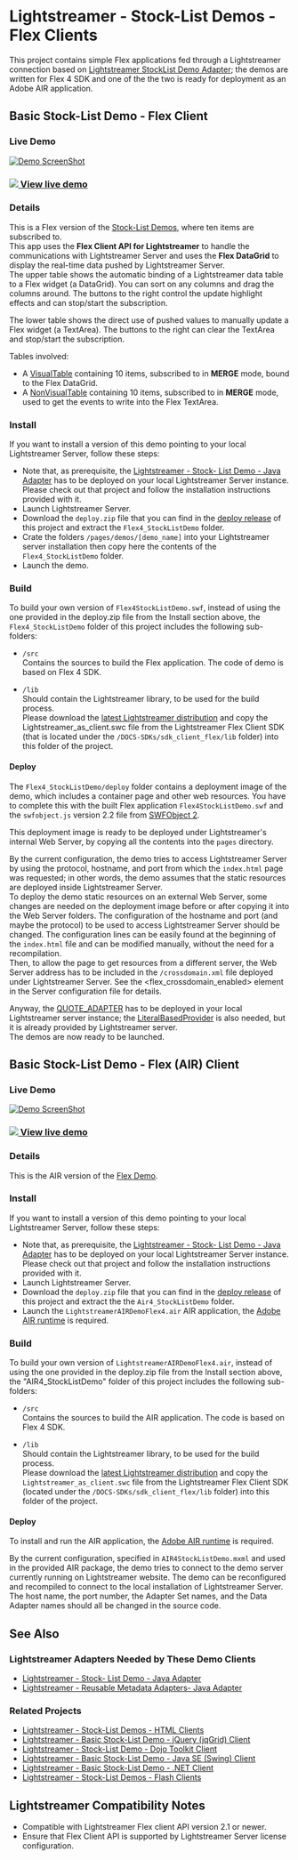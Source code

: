 # Lightstreamer - Stock-List Demos - Flex Clients

This project contains simple Flex applications fed through a Lightstreamer connection based on [Lightstreamer StockList Demo Adapter](https://github.com/Lightstreamer/Lightstreamer-example-Stocklist-adapter-java); the demos are written for Flex 4 SDK and one of the the two is ready for deployment as an Adobe AIR application.

## Basic Stock-List Demo - Flex Client

### Live Demo

[![Demo ScreenShot](screen_flex_large.png)](http://demos.lightstreamer.com/Flex_StockListDemo)<br>
### [![](http://demos.lightstreamer.com/site/img/play.png) View live demo](http://demos.lightstreamer.com/Flex_StockListDemo)<br>

### Details

<!-- START DESCRIPTION lightstreamer-example-stocklist-client-flex-basic-stock-list-demo---flex-client -->

This is a Flex version of the [Stock-List Demos](https://github.com/Lightstreamer/Lightstreamer-example-StockList-client-javascript), where ten items are subscribed to.<br>
This app uses the <b>Flex Client API for Lightstreamer</b> to handle the communications with Lightstreamer Server and uses the <b>Flex DataGrid</b> to display the real-time data pushed by Lightstreamer Server.<br>
The upper table shows the automatic binding of a Lightstreamer data table to a Flex widget (a DataGrid). You can sort on any columns and drag the columns around. The buttons to the right control the update highlight effects and can stop/start the subscription.

The lower table shows the direct use of pushed values to manually update a Flex widget (a TextArea). The buttons to the right can clear the TextArea and stop/start the subscription.

Tables involved:
* A [VisualTable](http://www.lightstreamer.com/docs/client_flex_asdoc/com/lightstreamer/as_client/VisualTable.html) containing 10 items, subscribed to in <b>MERGE</b> mode, bound to the Flex DataGrid.
* A [NonVisualTable](http://www.lightstreamer.com/docs/client_flex_asdoc/com/lightstreamer/as_client/NonVisualTable.html) containing 10 items, subscribed to in <b>MERGE</b> mode, used to get the events to write into the Flex TextArea.

<!-- END DESCRIPTION lightstreamer-example-stocklist-client-flex-basic-stock-list-demo---flex-client -->

### Install 

If you want to install a version of this demo pointing to your local Lightstreamer Server, follow these steps:

* Note that, as prerequisite, the [Lightstreamer - Stock- List Demo - Java Adapter](https://github.com/Lightstreamer/Lightstreamer-example-Stocklist-adapter-java) has to be deployed on your local Lightstreamer Server instance. Please check out that project and follow the installation instructions provided with it.
* Launch Lightstreamer Server.
* Download the `deploy.zip` file that you can find in the [deploy release](https://github.com/Lightstreamer/Lightstreamer-example-StockList-client-flex/releases) of this project and extract the `Flex4_StockListDemo` folder.
* Crate the folders `/pages/demos/[demo_name]` into your Lightstreamer server installation then copy here the contents of the `Flex4_StockListDemo` folder.
* Launch the demo.

### Build

To build your own version of `Flex4StockListDemo.swf`, instead of using the one provided in the deploy.zip file from the Install section above, the `Flex4_StockListDemo` folder of this project includes the following sub-folders:

* `/src`<br>
  Contains the sources to build the Flex application. The code of demo is based on Flex 4 SDK.

* `/lib`<br>
  Should contain the Lightstreamer library, to be used for the build process.<br>
  Please download the [latest Lightstreamer distribution](http://www.lightstreamer.com/download) and copy the Lightstreamer_as_client.swc file from the Lightstreamer Flex Client SDK (that is located under the `/DOCS-SDKs/sdk_client_flex/lib` folder) into this folder of the project.

#### Deploy

The `Flex4_StockListDemo/deploy` folder contains a deployment image of the demo, which includes a container page and other web resources. You have to complete this with the built Flex application `Flex4StockListDemo.swf` and the `swfobject.js` version 2.2 file from [SWFObject 2](http://code.google.com/p/swfobject/downloads/list).

This deployment image is ready to be deployed under Lightstreamer's internal Web Server, by copying all the contents into the `pages` directory.<br>

By the current configuration, the demo tries to access Lightstreamer Server by using the protocol, hostname, and port from which the `index.html` page was requested; in other words, the demo assumes that the static resources are deployed inside Lightstreamer Server.<br>
To deploy the demo static resources on an external Web Server, some changes are needed on the deployment image before or after copying it into the Web Server folders.
The configuration of the hostname and port (and maybe the protocol) to be used to access Lightstreamer Server should be changed. The configuration lines can be easily found at the beginning of the `index.html` file and can be modified manually, without the need for a recompilation.<br>
Then, to allow the page to get resources from a different server, the Web Server address has to be included in the `/crossdomain.xml` file deployed under Lightstreamer Server.
See the <flex_crossdomain_enabled> element in the Server configuration file for details.

Anyway, the [QUOTE_ADAPTER](https://github.com/Lightstreamer/Lightstreamer-example-Stocklist-adapter-java) has to be deployed in your local Lightstreamer server instance;
the [LiteralBasedProvider](https://github.com/Lightstreamer/Lightstreamer-example-ReusableMetadata-adapter-java) is also needed, but it is already provided by Lightstreamer server.<br>
The demos are now ready to be launched.


## Basic Stock-List Demo - Flex (AIR) Client

### Live Demo

[![Demo ScreenShot](screen_air_large.png)](http://demos.lightstreamer.com/AIR_StockListDemo/LightstreamerAIRDemoFlex4.air)<br>
### [![](http://demos.lightstreamer.com/site/img/play.png) View live demo](http://demos.lightstreamer.com/AIR_StockListDemo/LightstreamerAIRDemoFlex4.air)<br>

### Details
<!-- START DESCRIPTION lightstreamer-example-stocklist-client-flex-basic-stock-list-demo---flex-air-client -->

This is the AIR version of the [Flex Demo](https://github.com/Lightstreamer/Lightstreamer-example-StockList-client-flex#basic-stock-list-demo---flex-client).

<!-- END DESCRIPTION lightstreamer-example-stocklist-client-flex-basic-stock-list-demo---flex-air-client -->


### Install 


If you want to install a version of this demo pointing to your local Lightstreamer Server, follow these steps:

* Note that, as prerequisite, the [Lightstreamer - Stock- List Demo - Java Adapter](https://github.com/Lightstreamer/Lightstreamer-example-Stocklist-adapter-java) has to be deployed on your local Lightstreamer Server instance. Please check out that project and follow the installation instructions provided with it.
* Launch Lightstreamer Server.
* Download the `deploy.zip` file that you can find in the [deploy release](https://github.com/Lightstreamer/Lightstreamer-example-StockList-client-flex/releases) of this project and extract the the `Air4_StockListDemo` folder.
* Launch the `LightstreamerAIRDemoFlex4.air` AIR application, the [Adobe AIR runtime](http://get.adobe.com/air/) is required.

### Build

To build your own version of `LightstreamerAIRDemoFlex4.air`, instead of using the one provided in the deploy.zip file from the Install section above, the "AIR4_StockListDemo" folder of this project includes the following sub-folders:

* `/src`<br>
  Contains the sources to build the AIR application. The code is based on Flex 4 SDK.

* `/lib`<br>
  Should contain the Lightstreamer library, to be used for the build process.<br>
  Please download the [latest Lightstreamer distribution](http://www.lightstreamer.com/download) and copy the `Lightstreamer_as_client.swc` file from the Lightstreamer Flex Client SDK (located under the `/DOCS-SDKs/sdk_client_flex/lib` folder) into this folder of the project.

#### Deploy

To install and run the AIR application, the [Adobe AIR runtime](http://get.adobe.com/air/) is required.<br>

By the current configuration, specified in `AIR4StockListDemo.mxml` and used in the provided AIR package, the demo tries to connect to the demo server currently running on Lightstreamer website.
The demo can be reconfigured and recompiled to connect to the local installation of Lightstreamer Server. The host name, the port number, the Adapter Set names, and the Data Adapter names should all be changed in the source code.

## See Also

### Lightstreamer Adapters Needed by These Demo Clients
<!-- START RELATED_ENTRIES -->

* [Lightstreamer - Stock- List Demo - Java Adapter](https://github.com/Lightstreamer/Lightstreamer-example-Stocklist-adapter-java)
* [Lightstreamer - Reusable Metadata Adapters- Java Adapter](https://github.com/Lightstreamer/Lightstreamer-example-ReusableMetadata-adapter-java)

<!-- END RELATED_ENTRIES -->

### Related Projects

* [Lightstreamer - Stock-List Demos - HTML Clients](https://github.com/Lightstreamer/Lightstreamer-example-Stocklist-client-javascript)
* [Lightstreamer - Basic Stock-List Demo - jQuery (jqGrid) Client](https://github.com/Lightstreamer/Lightstreamer-example-StockList-client-jquery)
* [Lightstreamer - Stock-List Demo - Dojo Toolkit Client](https://github.com/Lightstreamer/Lightstreamer-example-StockList-client-dojo)
* [Lightstreamer - Basic Stock-List Demo - Java SE (Swing) Client](https://github.com/Lightstreamer/Lightstreamer-example-StockList-client-java)
* [Lightstreamer - Basic Stock-List Demo - .NET Client](https://github.com/Lightstreamer/Lightstreamer-example-StockList-client-dotnet)
* [Lightstreamer - Stock-List Demos - Flash Clients](https://github.com/Lightstreamer/Lightstreamer-example-StockList-client-flash)

## Lightstreamer Compatibility Notes

* Compatible with Lightstreamer Flex client API version 2.1 or newer.
* Ensure that Flex Client API is supported by Lightstreamer Server license configuration.
